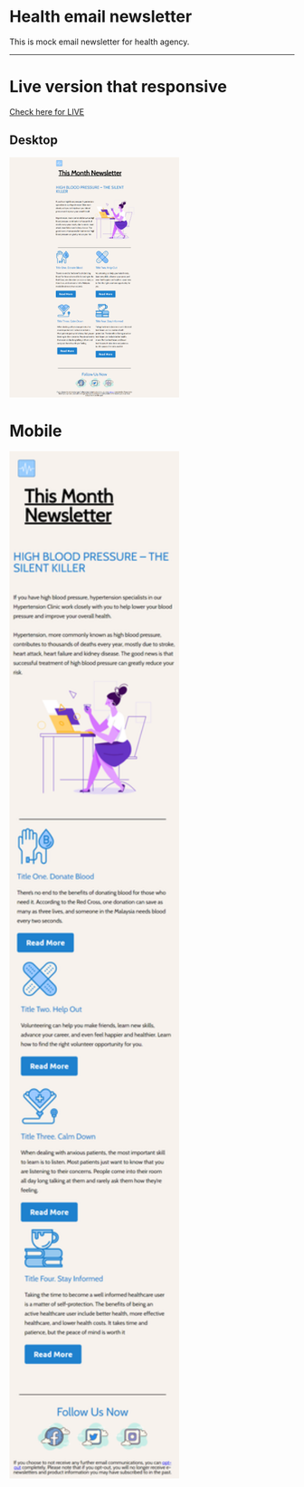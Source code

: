 


# Health email newsletter 

This is mock email newsletter  for health agency.

-----

# Live version that responsive

[Check here for LIVE](https://madmals.github.io/newsletterportf/)
## Desktop

<img src="./full.png" alt="drawing" width="300"/>


# Mobile

<img src="./mobilever.png" alt="drawing2" width="300"/>








